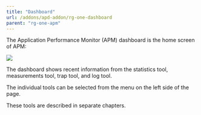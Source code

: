 ```yaml
---
title: "Dashboard"
url: /addons/apd-addon/rg-one-dashboard
parent: "rg-one-apm"
---
```

The Application Performance Monitor (APM) dashboard is the home screen of APM:

 ![](attachments/rg-one-dashboard/Dashboard.png)

The dashboard shows recent information from the statistics tool, measurements tool, trap tool, and log tool.

The individual tools can be selected from the menu on the left side of the page.

These tools are described in separate chapters.
